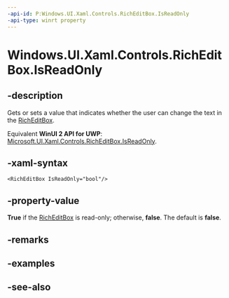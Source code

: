 ```yaml
---
-api-id: P:Windows.UI.Xaml.Controls.RichEditBox.IsReadOnly
-api-type: winrt property
---
```


<!-- Property syntax
public bool IsReadOnly { get;  set; }
-->

# Windows.UI.Xaml.Controls.RichEditBox.IsReadOnly

## -description
Gets or sets a value that indicates whether the user can change the text in the [RichEditBox](richeditbox.md).

Equivalent **WinUI 2 API for UWP**: [Microsoft.UI.Xaml.Controls.RichEditBox.IsReadOnly](/windows/winui/api/microsoft.ui.xaml.controls.richeditbox.isreadonly).

## -xaml-syntax
```xaml
<RichEditBox IsReadOnly="bool"/>
```


## -property-value
**True** if the [RichEditBox](richeditbox.md) is read-only; otherwise, **false**. The default is **false**.

## -remarks

## -examples

## -see-also
